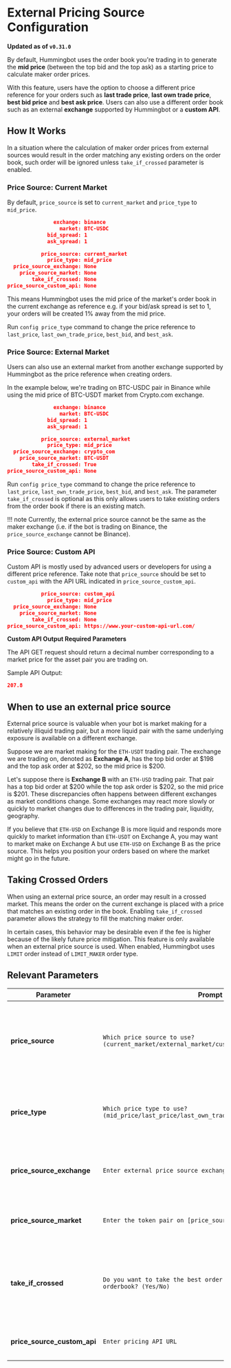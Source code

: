 # External Pricing Source Configuration

**Updated as of `v0.31.0`**

By default, Hummingbot uses the order book you're trading in to generate the **mid price** (between the top bid and the top ask) as a starting price to calculate maker order prices.

With this feature, users have the option to choose a different price reference for your orders such as **last trade price**, **last own trade price**, **best bid price** and **best ask price**. Users can also use a different order book such as an external **exchange** supported by Hummingbot or a **custom API**.


## How It Works

In a situation where the calculation of maker order prices from external sources would result in the order matching any existing orders on the order book, such order will be ignored unless `take_if_crossed` parameter is enabled.

### Price Source: Current Market

By default, `price_source` is set to `current_market` and `price_type` to `mid_price`.

```json
               exchange: binance
                 market: BTC-USDC
             bid_spread: 1
             ask_spread: 1
```

```json
           price_source: current_market
             price_type: mid_price
  price_source_exchange: None
    price_source_market: None
        take_if_crossed: None
price_source_custom_api: None
```

This means Hummingbot uses the mid price of the market's order book in the current exchange as reference e.g. if your bid/ask spread is set to 1, your orders will be created 1% away from the mid price.

Run `config price_type` command to change the price reference to `last_price`, `last_own_trade_price`, `best_bid`, and `best_ask`.


### Price Source: External Market

Users can also use an external market from another exchange supported by Hummingbot as the price reference when creating orders.

In the example below, we're trading on BTC-USDC pair in Binance while using the mid price of BTC-USDT market from Crypto.com exchange.

```json
               exchange: binance
                 market: BTC-USDC
             bid_spread: 1
             ask_spread: 1
```

```json
           price_source: external_market
             price_type: mid_price
  price_source_exchange: crypto_com
    price_source_market: BTC-USDT
        take_if_crossed: True
price_source_custom_api: None
```

Run `config price_type` command to change the price reference to `last_price`, `last_own_trade_price`, `best_bid`, and `best_ask`. The parameter `take_if_crossed` is optional as this only allows users to take existing orders from the order book if there is an existing match.

!!! note
    Currently, the external price source cannot be the same as the maker exchange (i.e. if the bot is trading on Binance, the `price_source_exchange` cannot be Binance).

### Price Source: Custom API

Custom API is mostly used by advanced users or developers for using a different price reference. Take note that `price_source` should be set to `custom_api` with the API URL indicated in `price_source_custom_api`.

```json
           price_source: custom_api
             price_type: mid_price
  price_source_exchange: None
    price_source_market: None
        take_if_crossed: None
price_source_custom_api: https://www.your-custom-api-url.com/
```

**Custom API Output Required Parameters**

The API GET request should return a decimal number corresponding to a market price for the asset pair you are trading on.

Sample API Output:

```json
207.8
```

## When to use an external price source

External price source is valuable when your bot is market making for a relatively illiquid trading pair, but a more liquid pair with the same underlying exposure is available on a different exchange.

Suppose we are market making for the `ETH-USDT` trading pair. The exchange we are trading on, denoted as **Exchange A**, has the top bid order at $198 and the top ask order at $202, so the mid price is $200.

Let's suppose there is **Exchange B** with an `ETH-USD` trading pair. That pair has a top bid order at $200 while the top ask order is $202, so the mid price is $201. These discrepancies often happens between different exchanges as market conditions change. Some exchanges may react more slowly or quickly to market changes due to differences in the trading pair, liquidity, geography.

If you believe that `ETH-USD` on Exchange B is more liquid and responds more quickly to market information than `ETH-USDT` on Exchange A, you may want to market make on Exchange A but use `ETH-USD` on Exchange B as the price source. This helps you position your orders based on where the market might go in the future. 


## Taking Crossed Orders

When using an external price source, an order may result in a crossed market. This means the order on the current exchange is placed with a price that matches an existing order in the book. Enabling `take_if_crossed` parameter allows the strategy to fill the matching maker order.

In certain cases, this behavior may be desirable even if the fee is higher because of the likely future price mitigation. This feature is only available when an external price source is used. When enabled, Hummingbot uses `LIMIT` order instead of `LIMIT_MAKER` order type.


## Relevant Parameters

| Parameter | Prompt | Definition |
|-----------|--------|------------|
| **price_source** | `Which price source to use? (current_market/external_market/custom_api)` | Determines which market to be used as price reference when creating orders.
| **price_type** | `Which price type to use? (mid_price/last_price/last_own_trade_price/best_bid/best_ask)` | Price type to be used as price reference when creating orders.
| **price_source_exchange** | `Enter external price source exchange name` | Name of exchange to be used for external pricing source. |
| **price_source_market** | `Enter the token pair on [price_source_exchange]` | The trading pair for the price source exchange. |
| **take_if_crossed** | `Do you want to take the best order if orders cross the orderbook? (Yes/No)` | Take order if they cross orderbook when external price source is enabled. |
| **price_source_custom_api** | `Enter pricing API URL` | An external API that returns price. |
